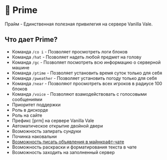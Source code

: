 # 💜 Prime

Прайм - Единственная полезная привилегия на сервере Vanilla Vale.

## Что дает Prime?

* Команда `/co i` - Позволяет просмотреть логи блоков
* Команда `/hat` - Позволяет надеть любой предмет на голову
* Команда `/gc` - Позволяет посмотреть всю информацию о серверной машине
* Команда `/ptime` - Позволяет установить время суток только для себя
* Команда `/pweather` - Позволяет установить погоду только для себя
* Команда `/near` - Позволяют просмотреть всех игроков в радиусе 100 блоков
* Команда `/voice` - Позволяют взамодействовать с голосовыми сообщениями
* Приоритет поддержки
* Роль в дискорде
* Роль на сайте
* Префикс \[prm] на сервере Vanilla Vale
* Автоматическое открытие двойной двери
* Возможность запирать сундуки
* Починка наковальни
* [Возможность писать объявления в майнкрафт-чате](../features/chat/)
* Возможность раскраски и форматирования текста в чате
* Возможность заходить на заполненный сервер

